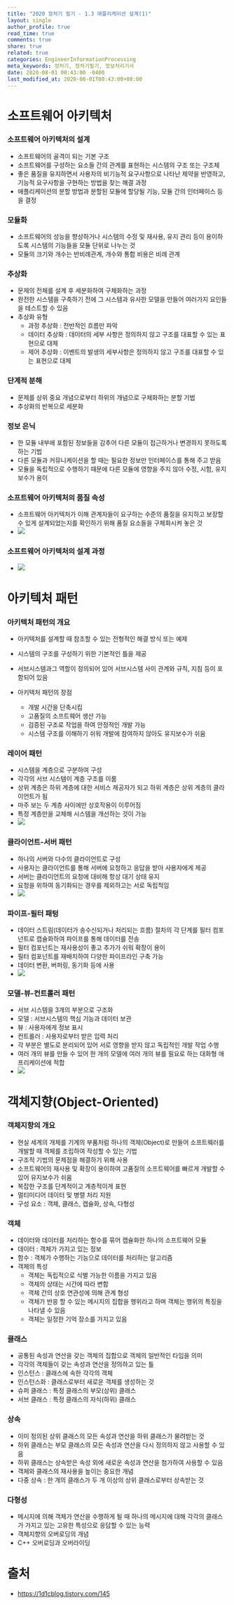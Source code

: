 ```yaml
---
title: "2020 정처기 필기 - 1.3 애플리케이션 설계(1)"
layout: single
author_profile: true
read_time: true
comments: true
share: true
related: true
categories: EngineerInformationProcessing
meta_keywords: 정처기, 정처기필기, 정보처리기사
date: 2020-08-01 00:43:00 -0400
last_modified_at: 2020-08-01T00:43:00+08:00
---
```


# 소프트웨어 아키텍처

### 소프트웨어 아키텍처의 설계

- 소프트웨어의 골격이 되는 기본 구조
- 소프트웨어를 구성하는 요소들 간의 관계를 표현하는 시스템의 구조 또는 구조체
- 좋은 품질을 유지하면서 사용자의 비기능적 요구사항으로 나타난 제약을 반영하고, 기능적 요구사항을 구현하는 방법을 찾는 해결 과정
- 애플리케이션의 분할 방법과 분할된 모듈에 할당될 기능, 모듈 간의 인터페이스 등을 결정

### 모듈화

- 소프트웨어의 성능을 향상하거나 시스템의 수정 및 재사용, 유지 관리 등이 용이하도록 시스템의 기능들을 모듈 단위로 나누는 것
- 모듈의 크기와 개수는 반비례관계, 개수와 통합 비용은 비례 관계

### 추상화

- 문제의 전체를 설계 후 세분화하여 구체화하는 과정
- 완전한 시스템을 구축하기 전에 그 시스템과 유사한 모델을 만들어 여러가지 요인들을 테스트할 수 있음
- 추상화 유형
  - 과정 추상화 : 전반적인 흐름만 파악
  - 데이터 추상화 : 데이터의 세부 사항은 정의하지 않고 구조를 대표할 수 있는 표현으로 대체
  - 제어 추상화 : 이벤트의 발생의 세부사항은 정의하지 않고 구조를 대표할 수 있는 표현으로 대체

### 단계적 분해

- 문제를 상위 중요 개념으로부터 하위의 개념으로 구체화하는 분할 기법
- 추상화의 반복으로 세분화

### 정보 은닉

- 한 모듈 내부에 포함된 정보들을 감추어 다른 모듈이 접근하거나 변경하지 못하도록 하는 기법
- 다른 모듈과 커뮤니케이션을 할 때는 필요한 정보만 인터페이스를 통해 주고 받음
- 모듈을 독립적으로 수행하기 때문에 다른 모듈에 영향을 주지 않아 수정, 시험, 유지보수가 용이

### 소프트웨어 아키텍처의 품질 속성

- 소프트웨어 아키텍처가 이해 관계자들이 요구하는 수준의 품질을 유지하고 보장할 수 있게 설계되었는지를 확인하기 위해 품질 요소들을 구체화시켜 놓은 것
- <img src="https://blog.kakaocdn.net/dn/bgPcgi/btqDhu4fZlW/lalDfRU3B7CaksQKOIK3gk/img.png">

### 소프트웨어 아키텍처의 설계 과정

- <img src="https://blog.kakaocdn.net/dn/Tp1TU/btqDjHVV6TD/ipV4O8QLpKkaJKi39az4x0/img.png">

# 아키텍처 패턴

### 아키텍처 패턴의 개요

- 아키텍처를 설계할 때 참조할 수 있는 전형적인 해결 방식 또는 예제
- 시스템의 구조를 구성하기 위한 기본적인 틀을 제공
- 서브시스템과그 역할이 정의되어 있어 서브시스템 사이 관계와 규칙, 지침 등이 포함되어 있음
- 아키텍처 패턴의 장점

  - 개발 시간을 단축시킴
  - 고품질의 소프트웨어 생산 가능
  - 검증된 구조로 작업을 하여 안정적인 개발 가능
  - 시스템 구조를 이해하기 쉬워 개발에 참여하지 않아도 유지보수가 쉬움

### 레이어 패턴

- 시스템을 계층으로 구분하여 구성
- 각각의 서브 시스템이 계층 구조를 이룸
- 상위 계층은 하위 계층에 대한 서비스 제공자가 되고 하위 계층은 상위 계층의 클라이언트가 됨
- 마주 보는 두 계층 사이에만 상호작용이 이루어짐
- 특정 계층만을 교체해 시스템을 개선하는 것이 가능
- <img src="https://blog.kakaocdn.net/dn/biWar3/btqDeUJUGZJ/hdpkUJ2FoY3wFCY2JCEfUK/img.png">

### 클라이언트-서버 패턴

- 하나의 서버와 다수의 클라이언트로 구성
- 사용자는 클라이언트를 통해 서버에 요청하고 응답을 받아 사용자에게 제공
- 서버는 클라이언트의 요청에 대비해 항상 대기 상태 유지
- 요청을 위하여 동기화되는 경우를 제외하고는 서로 독립적임
- <img src="https://blog.kakaocdn.net/dn/o2hPQ/btqDhvoBGP2/7K5rICnRgvsNfTBENkPQh1/img.png">

### 파이프-필터 패텅

- 데이터 스트림(데이터가 송수신되거나 처리되는 흐름) 절차의 각 단계를 필터 컴포넌트로 캡슐화하여 파이프를 통해 데이터를 전송
- 필터 컴포넌트는 재사용성이 좋고 추가가 쉬워 확장이 용이
- 필터 컴포넌트를 재배치하여 다양한 파이프라인 구축 가능
- 데이터 변환, 버퍼링, 동기화 등에 사용
- <img src="https://blog.kakaocdn.net/dn/ICJ3J/btqDeUDcD5h/0aNQlejUxFYNp8IjZaphKk/img.png">

### 모델-뷰-컨트롤러 패턴

- 서브 시스템을 3개의 부분으로 구조화
- 모델 : 서브시스템의 핵심 기능과 데이터 보관
- 뷰 : 사용자에게 정보 표시
- 컨트롤러 : 사용자로부터 받은 입력 처리
- 각 부분은 별도로 분리되어 있어 서로 영향을 받지 않고 독립적인 개발 작업 수행
- 여러 개의 뷰를 만들 수 있어 한 개의 모델에 여러 개의 뷰를 필요로 하는 대화형 애프리케이션에 적합
- <img src="https://blog.kakaocdn.net/dn/l7Bl8/btqDgyTKj14/h8j17A94oG3xzOU7swdsk0/img.png">

# 객체지향(Object-Oriented)

### 객체지향의 개요

- 현실 세계의 개체를 기계의 부품처럼 하나의 객체(Object)로 만들어 소프트웨러를 개발할 때 객체를 조립하여 작성할 수 있는 기법
- 구조적 기법의 문제점을 해결하기 위해 사용
- 소프트웨어의 재사용 및 확장이 용이하여 고품질의 소프트웨어를 빠르게 개발할 수 있어 유지보수가 쉬움
- 복잡한 구조를 단계적이고 계층적이게 표현
- 멀티미디어 데이터 및 병렬 처리 지원
- 구성 요소 : 객체, 클래스, 캡슐화, 상속, 다형성

### 객체

- 데이터와 데이터를 처리하는 함수를 묶어 캡슐화한 하나의 소프트웨어 모듈
- 데이터 : 객체가 가지고 있는 정보
- 함수 : 객체가 수행하는 기능으로 데이터를 처리하는 알고리즘
- 객체의 특성
  - 객체는 독립적으로 식별 가능한 이름을 가지고 있음
  - 객체의 상태는 시간에 따라 변함
  - 객체 간의 상호 연관성에 의해 관계 형성
  - 객체가 반응 할 수 있는 메시지의 집합을 행위라고 하며 객체는 행위의 특징을 나타낼 수 있음
  - 객체는 일정한 기억 장소를 가지고 있음

### 클래스

- 공통된 속성과 연산을 갖는 객체의 집합으로 객체의 일반적인 타입을 의미
- 각각의 객체들이 갖는 속성과 연산을 정의하고 있는 틀
- 인스턴스 : 클래스에 속한 각각의 객체
- 인스턴스화 : 클래스로부터 새로운 객체를 생성하는 것
- 슈퍼 클래스 : 특정 클래스의 부모(상위) 클래스
- 서브 클래스 : 특정 클래스의 자식(하위) 클래스

### 상속

- 이미 정의된 상위 클래스의 모든 속성과 연산을 하위 클래스가 물려받는 것
- 하위 클래스는 부모 클래스의 모든 속성과 연산을 다시 정의하지 않고 사용할 수 있음
- 하위 클래스는 상속받은 속성 외에 새로운 속성과 연산을 첨가하여 사용할 수 있음
- 객체와 클래스의 재사용을 높이는 중요한 개념
- 다중 상속 : 한 개의 클래스가 두 개 이상의 상위 클래스로부터 상속받는 것

### 다형성

- 메시지에 의해 객체가 연산을 수행하게 될 때 하나의 메시지에 대해 각각의 클래스가 가지고 있는 고유한 특성으로 응답할 수 있는 능력
- 객체지향의 오버로딩의 개념
- C++ 오버로딩과 오버라이딩

# 출처

- <https://1d1cblog.tistory.com/145>
